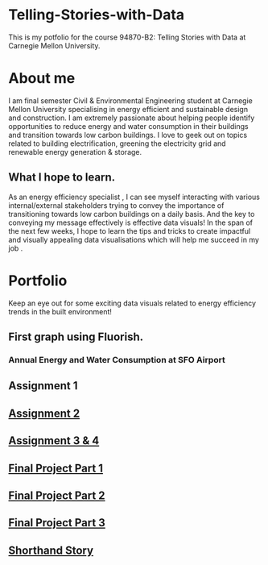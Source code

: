 # Telling-Stories-with-Data
This is my potfolio for the course 94870-B2: Telling Stories with Data at Carnegie Mellon University.

# About me
I am final semester Civil & Environmental Engineering student at Carnegie Mellon University specialising in energy efficient and sustainable design and construction. I am extremely passionate about helping people identify opportunities to reduce energy and water consumption in their buildings and transition towards low carbon buildings. I love to geek out on topics related to building electrification, greening the electricity grid and renewable energy generation & storage.

## What I hope to learn.
As an energy efficiency specialist , I can see myself interacting with various internal/external stakeholders trying to convey the importance of transitioning towards low carbon buildings on a daily basis. And the key to conveying my message effectively is effective data visuals! In the span of the next few weeks, I hope to learn the tips and tricks to create impactful and visually appealing data visualisations which will help me succeed in my job .

# Portfolio
Keep an eye out for some exciting data visuals related to energy efficiency trends in the built environment!

## First graph using Fluorish.

### Annual Energy and Water Consumption at SFO Airport
<div class="flourish-embed flourish-chart" data-src="visualisation/7644550"><script src="https://public.flourish.studio/resources/embed.js"></script></div>

## Assignment 1

## [Assignment 2](/datavizassignment2.md)

## [Assignment 3 & 4](/Datavizassignment3&4.md)

## [Final Project Part 1](/Final_Project_Apeksha.md)

## [Final Project Part 2](/Final_Project_Part2.md)

## [Final Project Part 3](/Final_Project_Part3.md)

## [Shorthand Story](https://carnegiemellon.shorthandstories.com/can-we-bike-our-way-out-of-climate-change/index.html)
